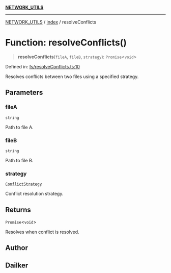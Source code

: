 [**NETWORK_UTILS**](../../README.md)

***

[NETWORK_UTILS](../../README.md) / [index](../README.md) / resolveConflicts

# Function: resolveConflicts()

> **resolveConflicts**(`fileA`, `fileB`, `strategy`): `Promise`\<`void`\>

Defined in: [fs/resolveConflicts.ts:10](https://github.com/dailker/everyutil-js/blob/b3e269da55b7d96c15eb37e98c5c4f6b94f05f6f/src/fs/resolveConflicts.ts#L10)

Resolves conflicts between two files using a specified strategy.

## Parameters

### fileA

`string`

Path to file A.

### fileB

`string`

Path to file B.

### strategy

[`ConflictStrategy`](../type-aliases/ConflictStrategy.md)

Conflict resolution strategy.

## Returns

`Promise`\<`void`\>

Resolves when conflict is resolved.

## Author

## Dailker
